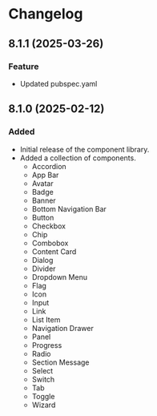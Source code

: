 <!--
 *
 *              © 2025 Visa
 *
 * Licensed under the Apache License, Version 2.0 (the "License");
 * you may not use this file except in compliance with the License.
 * You may obtain a copy of the License at
 *
 *         http://www.apache.org/licenses/LICENSE-2.0
 *
 * Unless required by applicable law or agreed to in writing, software
 * distributed under the License is distributed on an "AS IS" BASIS,
 * WITHOUT WARRANTIES OR CONDITIONS OF ANY KIND, either express or implied.
 * See the License for the specific language governing permissions and
 * limitations under the License.
 *
 *
 -->

# Changelog

## 8.1.1 (2025-03-26)

### Feature

- Updated pubspec.yaml

## 8.1.0 (2025-02-12)

### Added

- Initial release of the component library.
- Added a collection of components.
  - Accordion
  - App Bar
  - Avatar
  - Badge
  - Banner
  - Bottom Navigation Bar
  - Button
  - Checkbox
  - Chip
  - Combobox
  - Content Card
  - Dialog
  - Divider
  - Dropdown Menu
  - Flag
  - Icon
  - Input
  - Link
  - List Item
  - Navigation Drawer
  - Panel
  - Progress
  - Radio
  - Section Message
  - Select
  - Switch
  - Tab
  - Toggle
  - Wizard

